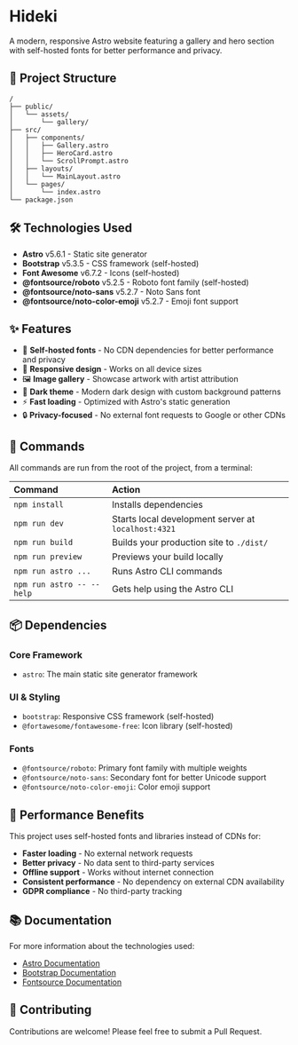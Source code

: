 # Hideki

A modern, responsive Astro website featuring a gallery and hero section with self-hosted fonts for better performance and privacy.

## 🚀 Project Structure

```text
/
├── public/
│   └── assets/
│       └── gallery/
├── src/
│   ├── components/
│   │   ├── Gallery.astro
│   │   ├── HeroCard.astro
│   │   └── ScrollPrompt.astro
│   ├── layouts/
│   │   └── MainLayout.astro
│   └── pages/
│       └── index.astro
└── package.json
```

## 🛠️ Technologies Used

- **Astro** v5.6.1 - Static site generator
- **Bootstrap** v5.3.5 - CSS framework (self-hosted)
- **Font Awesome** v6.7.2 - Icons (self-hosted)
- **@fontsource/roboto** v5.2.5 - Roboto font family (self-hosted)
- **@fontsource/noto-sans** v5.2.7 - Noto Sans font
- **@fontsource/noto-color-emoji** v5.2.7 - Emoji font support

## ✨ Features

- 🎨 **Self-hosted fonts** - No CDN dependencies for better performance and privacy
- 📱 **Responsive design** - Works on all device sizes
- 🖼️ **Image gallery** - Showcase artwork with artist attribution
- 🌙 **Dark theme** - Modern dark design with custom background patterns
- ⚡ **Fast loading** - Optimized with Astro's static generation
- 🔒 **Privacy-focused** - No external font requests to Google or other CDNs

## 🧞 Commands

All commands are run from the root of the project, from a terminal:

| Command                   | Action                                           |
| :------------------------ | :----------------------------------------------- |
| `npm install`             | Installs dependencies                            |
| `npm run dev`             | Starts local development server at `localhost:4321` |
| `npm run build`           | Builds your production site to `./dist/`         |
| `npm run preview`         | Previews your build locally                      |
| `npm run astro ...`       | Runs Astro CLI commands                          |
| `npm run astro -- --help` | Gets help using the Astro CLI                    |

## 📦 Dependencies

### Core Framework
- `astro`: The main static site generator framework

### UI & Styling
- `bootstrap`: Responsive CSS framework (self-hosted)
- `@fortawesome/fontawesome-free`: Icon library (self-hosted)

### Fonts
- `@fontsource/roboto`: Primary font family with multiple weights
- `@fontsource/noto-sans`: Secondary font for better Unicode support
- `@fontsource/noto-color-emoji`: Color emoji support

## 🎯 Performance Benefits

This project uses self-hosted fonts and libraries instead of CDNs for:
- **Faster loading** - No external network requests
- **Better privacy** - No data sent to third-party services
- **Offline support** - Works without internet connection
- **Consistent performance** - No dependency on external CDN availability
- **GDPR compliance** - No third-party tracking

## 📚 Documentation

For more information about the technologies used:
- [Astro Documentation](https://docs.astro.build)
- [Bootstrap Documentation](https://getbootstrap.com/docs/)
- [Fontsource Documentation](https://fontsource.org/)

## 🤝 Contributing

Contributions are welcome! Please feel free to submit a Pull Request.
